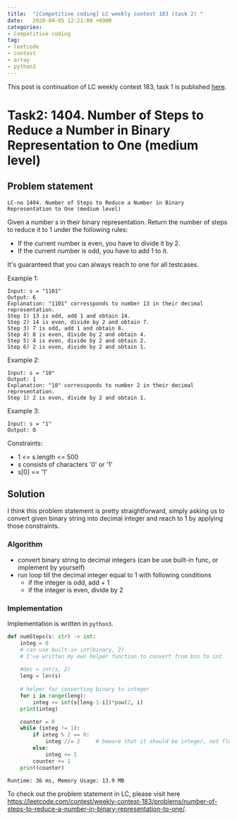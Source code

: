 ```yaml
---
title:  "[Competitive coding] LC weekly contest 183 (task 2) "
date:   2020-04-05 12:21:00 +0900
categories: 
- Competitive coding
tag:
- leetcode
- contest
- array
- python3
---
```

This post is continuation of LC weekly contest 183, task 1 is published [here]("../../lc-weekly-contest-task1.md").

# Task2: 1404. Number of Steps to Reduce a Number in Binary Representation to One (medium level)

## Problem statement
`LC-no 1404. Number of Steps to Reduce a Number in Binary Representation to One (medium level)`

Given a number s in their binary representation. Return the number of steps to reduce it to 1 under the following rules:
- If the current number is even, you have to divide it by 2.
- If the current number is odd, you have to add 1 to it.

It's guaranteed that you can always reach to one for all testcases.

Example 1:
```
Input: s = "1101"
Output: 6
Explanation: "1101" corressponds to number 13 in their decimal representation.
Step 1) 13 is odd, add 1 and obtain 14. 
Step 2) 14 is even, divide by 2 and obtain 7.
Step 3) 7 is odd, add 1 and obtain 8.
Step 4) 8 is even, divide by 2 and obtain 4.  
Step 5) 4 is even, divide by 2 and obtain 2. 
Step 6) 2 is even, divide by 2 and obtain 1.  
```

Example 2:
```
Input: s = "10"
Output: 1
Explanation: "10" corressponds to number 2 in their decimal representation.
Step 1) 2 is even, divide by 2 and obtain 1.  
```
Example 3:
```
Input: s = "1"
Output: 0
```

Constraints:
- 1 <= s.length <= 500 
- s consists of characters '0' or '1' 
- s[0] == '1'

## Solution

I think this problem statement is pretty straightforward, simply asking us to convert given binary string into decimal integer and reach to 1 by applying those constraints.

### Algorithm
 - convert binary string to decimal integers (can be use built-in func, or implement by yourself)
 - run loop till the decimal integer equal to 1 with following conditions
   - if the integer is odd, add + 1
   - if the integer is even, divide by 2

### Implementation

Implementation is written in `python3`.

```py
def numSteps(s: str) -> int:
    integ = 0
    # can use built-in int(binary, 2)
    # I've written my own helper function to convert from bin to int
    
    #dec = int(s, 2)
    leng = len(s)
    
    # helper for converting binary to integer
    for i in range(leng):
        integ += int(s[leng-1-i])*pow(2, i)
    print(integ)

    counter = 0
    while (integ != 1):
        if integ % 2 == 0:
            integ //= 2     # beware that it should be integer, not floating points (/)
        else:
            integ += 1
        counter += 1
    print(counter)
```

`Runtime: 36 ms, Memory Usage: 13.9 MB`

To check out the problem statement in LC, please visit here <https://leetcode.com/contest/weekly-contest-183/problems/number-of-steps-to-reduce-a-number-in-binary-representation-to-one/>.